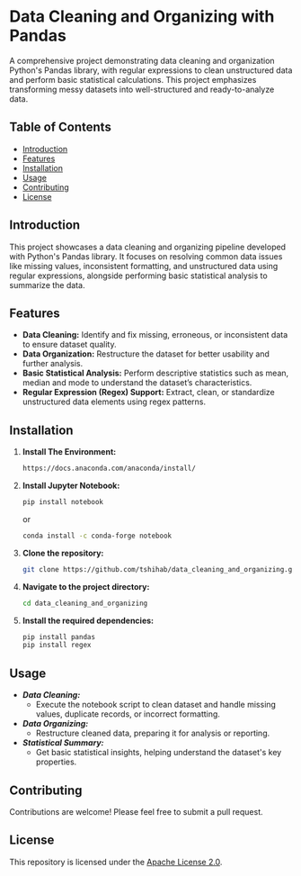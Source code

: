 # Data Cleaning and Organizing with Pandas

A comprehensive project demonstrating data cleaning and organization Python's Pandas library, with regular expressions to clean unstructured data and perform basic statistical calculations. This project emphasizes transforming messy datasets into well-structured and ready-to-analyze data.

## Table of Contents

- [Introduction](#introduction)
- [Features](#features)
- [Installation](#installation)
- [Usage](#usage)
- [Contributing](#contributing)
- [License](#license)

## Introduction

This project showcases a data cleaning and organizing pipeline developed with Python's Pandas library. It focuses on resolving common data issues like missing values, inconsistent formatting, and unstructured data using regular expressions, alongside performing basic statistical analysis to summarize the data.

## Features

- **Data Cleaning:** Identify and fix missing, erroneous, or inconsistent data to ensure dataset quality.
- **Data Organization:** Restructure the dataset for better usability and further analysis.
- **Basic Statistical Analysis:** Perform descriptive statistics such as mean, median and mode to understand the dataset’s characteristics.
- **Regular Expression (Regex) Support:** Extract, clean, or standardize unstructured data elements using regex patterns.

## Installation

1. **Install The Environment:**
   ```bash
   https://docs.anaconda.com/anaconda/install/
   ```

2. **Install Jupyter Notebook:**
   ```bash
   pip install notebook
   ```
   or
   ```bash
   conda install -c conda-forge notebook
   ```

3. **Clone the repository:**

    ```bash
    git clone https://github.com/tshihab/data_cleaning_and_organizing.git
    ```

4. **Navigate to the project directory:**

    ```bash
    cd data_cleaning_and_organizing
    ```

4. **Install the required dependencies:**

    ```bash
    pip install pandas
    pip install regex
    ```

## Usage

- ***Data Cleaning:***
  - Execute the notebook script to clean dataset and handle missing values, duplicate records, or incorrect formatting.
- ***Data Organizing:***
  - Restructure cleaned data, preparing it for analysis or reporting.
- ***Statistical Summary:***
  - Get basic statistical insights, helping understand the dataset's key properties.

## Contributing

Contributions are welcome! Please feel free to submit a pull request.

## License

This repository is licensed under the [Apache License 2.0](LICENSE).
